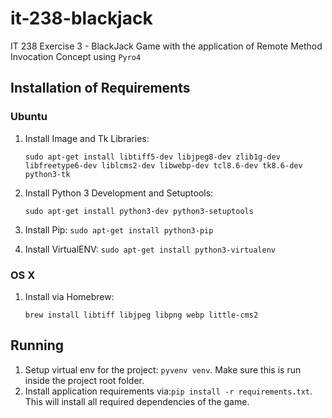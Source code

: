 # it-238-blackjack

IT 238 Exercise 3 - BlackJack Game with the application of Remote Method Invocation Concept using `Pyro4`

## Installation of Requirements

### Ubuntu

1. Install Image and Tk Libraries:

	```
	sudo apt-get install libtiff5-dev libjpeg8-dev zlib1g-dev libfreetype6-dev liblcms2-dev libwebp-dev tcl8.6-dev tk8.6-dev python3-tk
	```

2. Install Python 3 Development and Setuptools:

	`sudo apt-get install python3-dev python3-setuptools`

3. Install Pip: `sudo apt-get install python3-pip`
4. Install VirtualENV: `sudo apt-get install python3-virtualenv`

### OS X

1. Install via Homebrew:

	`brew install libtiff libjpeg libpng webp little-cms2`

## Running

1. Setup virtual env for the project: `pyvenv venv`. Make sure this is run inside the project root folder.
2. Install application requirements via:`pip install -r requirements.txt`. This will install all required dependencies of the game.



